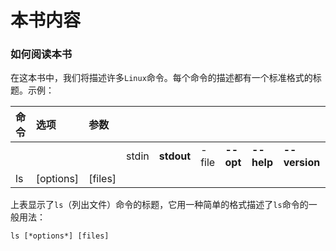 本书内容
==========================================================================
### 如何阅读本书
在这本书中，我们将描述许多`Linux`命令。每个命令的描述都有一个标准格式的标题。示例：

| 命令 | 选项 | 参数 |   |   |   |   |   |   |
|:----|:-----|:----|:--|:--|:--|:--|:--|:--|
|   |  |  | stdin | **stdout** | -file | **--opt** | **--help** | **--version** |
| ls | [options] | [files] |  |  |  |  |  |  |

上表显示了`ls`（列出文件）命令的标题，它用一种简单的格式描述了`ls`命令的一般用法：
```shell
ls [*options*] [files]
```